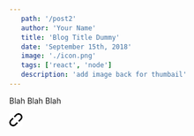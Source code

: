 ```yaml
---
   path: '/post2'
   author: 'Your Name'
   title: 'Blog Title Dummy'
   date: 'September 15th, 2018'
   image: './icon.png'
   tags: ['react', 'node']
   description: 'add image back for thumbail'
---
```




Blah Blah Blah

![](./icon.png)

